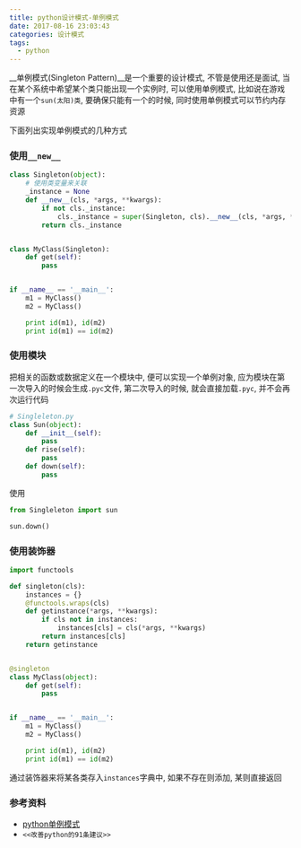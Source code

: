 ```yaml
---
title: python设计模式-单例模式
date: 2017-08-16 23:03:43
categories: 设计模式
tags:
  - python
---
```


__单例模式(Singleton Pattern)__是一个重要的设计模式, 不管是使用还是面试, 当在某个系统中希望某个类只能出现一个实例时, 可以使用单例模式, 比如说在游戏中有一个`sun(太阳)类`, 要确保只能有一个的时候, 同时使用单例模式可以节约内存资源

下面列出实现单例模式的几种方式

### 使用`__new__`

```python
class Singleton(object):
    # 使用类变量来关联
	_instance = None
	def __new__(cls, *args, **kwargs):
		if not cls._instance:
			cls._instance = super(Singleton, cls).__new__(cls, *args, **kwargs)
		return cls._instance


class MyClass(Singleton):
	def get(self):
		pass


if __name__ == '__main__':
	m1 = MyClass()
	m2 = MyClass()

	print id(m1), id(m2)
	print id(m1) == id(m2)

```

<!--more-->

### 使用模块

把相关的函数或数据定义在一个模块中, 便可以实现一个单例对象, 应为模块在第一次导入的时候会生成`.pyc`文件, 第二次导入的时候, 就会直接加载`.pyc`, 并不会再次运行代码

```python
# Singleleton.py
class Sun(object):
	def __init__(self):
		pass
	def rise(self):
		pass
	def down(self):
		pass
```

使用

```python
from Singleleton import sun

sun.down()
```



### 使用装饰器

```python
import functools

def singleton(cls):
	instances = {}
	@functools.wraps(cls)
	def getinstance(*args, **kwargs):
		if cls not in instances:
			instances[cls] = cls(*args, **kwargs)
		return instances[cls]
	return getinstance


@singleton
class MyClass(object):
	def get(self):
		pass


if __name__ == '__main__':
	m1 = MyClass()
	m2 = MyClass()

	print id(m1), id(m2)
	print id(m1) == id(m2)


```

通过装饰器来将某各类存入`instances`字典中, 如果不存在则添加, 某则直接返回

### 参考资料

- [python单例模式](http://python.jobbole.com/87294/)
- `<<改善python的91条建议>>`


